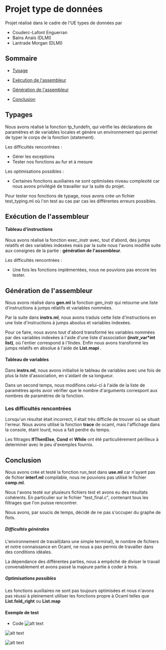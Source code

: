 # Projet type de données

Projet réalisé dans le cadre de l'UE types de données par
 * Couderc-Lafont Enguerran
 * Bains Anaïs (DLMI)
 * Lantrade Morgan (DLMI)

## Sommaire

* [Typage](#1)
  
* [Exécution de l'assembleur](#2)
 
* [Génération de l'assembleur](#3)
  
* [Conclusion](#4)
  

## Typages <a class="anchor" id="1"></a>

Nous avons réalisé la fonction tp_fundefn, qui vérifie les déclarations de paramètres et de variables locales
et génère un environnement qui permet de typer le corps de la fonction (statement).

Les difficultés rencontrées :
 * Gérer les exceptions
 * Tester nos fonctions au fur et à mesure

Les optimisations possibles :
 * Certaines fonctions auxiliaires ne sont optimisées niveau complexité car nous avons privilégié de travailler sur la suite du projet.


Pour tester nos fonctions de typage, nous avons crée un fichier test_typing.ml où l'on test au cas
par cas les différentes erreurs possibles.




## Exécution de l'assembleur <a class="anchor" id="2"></a>

#### Tableau d'instructions

Nous avons réalisé la fonction exec_instr avec, tout d'abord, des jumps relatifs et des variables indexées mais
par la suite nous l'avons modifié suite aux consignes de la partie : **génération de l'assembleur**.


Les difficultés rencontrées :
 * Une fois les fonctions implémentées, nous ne pouvions pas encore les tester.

## Génération de l'assembleur <a class="anchor" id="3"></a>

Nous avons réalisé dans **gen.ml** la fonction gen_instr qui retourne une liste d'instructions à jumps rélatifs et variables nommées.

Par la suite dans **instrs.ml**, nous avons traduis cette liste d'instructions en une liste d'instructions à jumps absolus et variables indexées.

Pour ce faire, nous avons tout d'abord transformé les variables nommées par des variables indexées à l'aide d'une
liste d'association **(instr_var*int list)**, où l'entier correspond à l'IIndex.
Enfin nous avons transformé les jumps relatifs en absolue à l'aide de **List.mapi** .



#### Tableau de variables

Dans **instrs.ml**, nous avons initialisé le tableau de variables avec une fois de plus la liste d'association,
en s'aidant de sa longueur.

Dans un second temps, nous modifions celui-ci à l'aide de la liste de paramètres après avoir vérifier que le nombre d'arguments correspont aux nombres de paramètres de la fonction.

### Les difficultés rencontrées 

Lorsqu'un résultat était incorrect, il était très difficile de trouver où se situait l'erreur. Nous avons utilisé
la fonction **trace** de ocaml, mais l'affichage dans la console, étant lourd, nous a fait perdre du temps.

Les filtrages **IfThenElse**, **Cond** et **While** ont été particulièrement périlleux à determiner avec le peu 
d'exemples fournis.


## Conclusion <a class="anchor" id="4"></a>

Nous avons crée et testé la fonction run_test dans **use.ml** car n'ayant pas de fichier **interf.ml** compilable,
nous ne pouvions pas utilisé le fichier **comp.ml**.

Nous l'avons testé sur plusieurs fichiers test et avons eu des résultats cohérents. En particulier sur le fichier "test_final.c", contenant tous les filtrages que l'on puisse rencontrer.

Nous avons, par soucis de temps, décidé de ne pas s'occuper du graphe de flots.

##### Difficultés générales

L'environnement de travail(dans une simple terminal), le nombre de fichiers et notre connaissance en Ocaml, ne nous
a pas permis de travailler dans des conditions idéales.

La dépendance des différentes parties, nous a empêché de diviser le travail convenablement et avons passé la majeure partie à coder à trois.

##### Optimisations possibles

Les fonctions auxiliaires ne sont pas toujours optimisées et nous n'avons pas réussi à pleinement utiliser les
fonctions propre à Ocaml telles que **List.fold_right** ou **List.map**

#### Exemple de test
  * Code
![alt text](https://github.com/morganLantrade/Projet_types_de_donnees/tree/main/assets/code.png)

![alt text](https://github.com/morganLantrade/Projet_types_de_donnees/tree/main/assets/lancement.png)

![alt text](https://github.com/morganLantrade/Projet_types_de_donnees/tree/main/assets/console_after.png)








